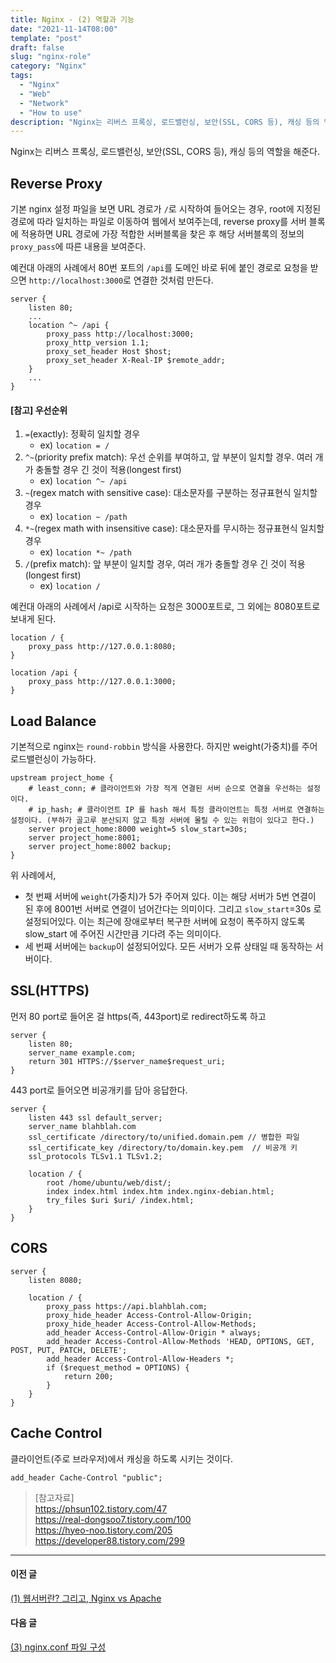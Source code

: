 ```yaml
---
title: Nginx - (2) 역할과 기능
date: "2021-11-14T08:00"
template: "post"
draft: false
slug: "nginx-role"
category: "Nginx"
tags:
  - "Nginx"
  - "Web"
  - "Network"
  - "How to use"
description: "Nginx는 리버스 프록싱, 로드밸런싱, 보안(SSL, CORS 등), 캐싱 등의 역할을 해준다."
---
```


Nginx는 리버스 프록싱, 로드밸런싱, 보안(SSL, CORS 등), 캐싱 등의 역할을 해준다.

## Reverse Proxy
기본 nginx 설정 파일을 보면 URL 경로가 `/`로 시작하여 들어오는 경우, root에 지정된 경로에 따라 일치하는 파일로 이동하여 웹에서 보여주는데, reverse proxy를 서버 블록에 적용하면  URL 경로에 가장 적합한 서버블록을 찾은 후 해당 서버블록의 정보의 `proxy_pass`에 따른 내용을 보여준다. 

예컨대 아래의 사례에서 80번 포트의 `/api`를 도메인 바로 뒤에 붙인 경로로 요청을 받으면 `http://localhost:3000`로 연결한 것처럼 만든다.

```nginx
server {
    listen 80;
	...
    location ^~ /api {
        proxy_pass http://localhost:3000;
        proxy_http_version 1.1;
        proxy_set_header Host $host;
        proxy_set_header X-Real-IP $remote_addr;
    }
    ...
}
```

#### [참고] 우선순위
1. `=`(exactly): 정확히 일치할 경우
    * ex) `location = /`
2. `^~`(priority prefix match): 우선 순위를 부여하고, 앞 부분이 일치할 경우. 여러 개가 충돌할 경우 긴 것이 적용(longest first)
    * ex) `location ^~ /api`
3. `~`(regex match with sensitive case): 대소문자를 구분하는 정규표현식 일치할 경우
    * ex) `location ~ /path`
4. `*~`(regex math with insensitive case): 대소문자를 무시하는 정규표현식 일치할 경우
    * ex) `location *~ /path`
5. `/`(prefix match): 앞 부분이 일치할 경우, 여러 개가 충돌할 경우 긴 것이 적용(longest first)
    * ex) `location /`

예컨대 아래의 사례에서 /api로 시작하는 요청은 3000포트로, 그 외에는 8080포트로 보내게 된다.
```nginx
location / {
    proxy_pass http://127.0.0.1:8080;
}

location /api {
    proxy_pass http://127.0.0.1:3000;
}
```

## Load Balance
기본적으로 nginx는 `round-robbin` 방식을 사용한다. 하지만 weight(가중치)를 주어 로드밸런싱이 가능하다.

```nginx
upstream project_home {
    # least_conn; # 클라이언트와 가장 적게 연결된 서버 순으로 연결을 우선하는 설정이다.
    # ip_hash; # 클라이언트 IP 를 hash 해서 특정 클라이언트는 특정 서버로 연결하는 설정이다. (부하가 골고루 분산되지 않고 특정 서버에 몰릴 수 있는 위험이 있다고 한다.)
    server project_home:8000 weight=5 slow_start=30s;
    server project_home:8001;
    server project_home:8002 backup;
}
```

위 사례에서,
- 첫 번째 서버에 `weight`(가중치)가 5가 주어져 있다. 이는 해당 서버가 5번 연결이 된 후에 8001번 서버로 연결이 넘어간다는 의미이다. 그리고 `slow_start`=30s 로 설정되어있다. 이는 최근에 장애로부터 복구한 서버에 요청이 폭주하지 않도록 slow_start 에 주어진 시간만큼 기다려 주는 의미이다.
- 세 번째 서버에는 `backup`이 설정되어있다. 모든 서버가 오류 상태일 때 동작하는 서버이다.

## SSL(HTTPS)
먼저 80 port로 들어온 걸 https(즉, 443port)로 redirect하도록 하고

```
server {
    listen 80;
    server_name example.com;
    return 301 HTTPS://$server_name$request_uri;
}
```

443 port로 들어오면 비공개키를 담아 응답한다.

```
server {
    listen 443 ssl default_server;
    server_name blahblah.com
    ssl_certificate /directory/to/unified.domain.pem // 병합한 파일
    ssl_certificate_key /directory/to/domain.key.pem  // 비공개 키
    ssl_protocols TLSv1.1 TLSv1.2;

    location / {
        root /home/ubuntu/web/dist/;
        index index.html index.htm index.nginx-debian.html;
        try_files $uri $uri/ /index.html;
    }
}
```

## CORS

```nginx
server {
    listen 8080;

    location / {
        proxy_pass https://api.blahblah.com;
        proxy_hide_header Access-Control-Allow-Origin;
        proxy_hide_header Access-Control-Allow-Methods;
        add_header Access-Control-Allow-Origin * always;
        add_header Access-Control-Allow-Methods 'HEAD, OPTIONS, GET, POST, PUT, PATCH, DELETE';
        add_header Access-Control-Allow-Headers *;
        if ($request_method = OPTIONS) {
            return 200;
        }
    }
}
```

## Cache Control
클라이언트(주로 브라우저)에서 캐싱을 하도록 시키는 것이다.

```
add_header Cache-Control "public";
```

> [참고자료]  
> https://phsun102.tistory.com/47  
> https://real-dongsoo7.tistory.com/100  
> https://hyeo-noo.tistory.com/205  
> https://developer88.tistory.com/299  
  
---

#### 이전 글
[(1) 웹서버란? 그리고, Nginx vs Apache](/posts/nginx-vs-apache)  

#### 다음 글
[(3) nginx.conf 파일 구성](/posts/nginx-config-file)  
  